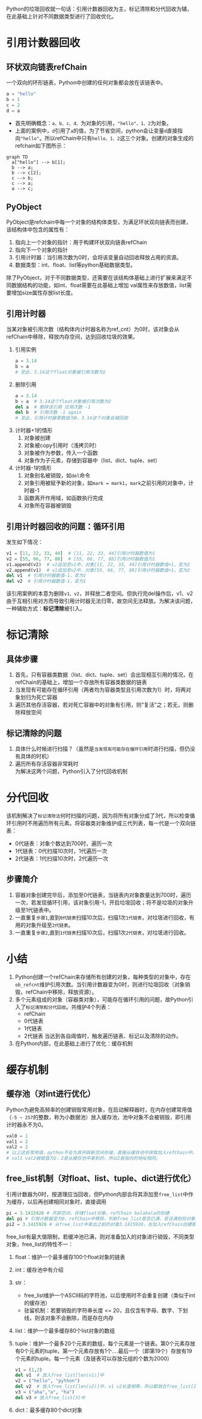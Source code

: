 Python的垃圾回收就一句话：引用计数器回收为主，标记清除和分代回收为辅，在此基础上针对不同数据类型进行了回收优化。
# 引用计数器回收
## 环状双向链表refChain
一个双向的环形链表，Python中创建的任何对象都会放在该链表中。
```python
a = "hello"
b = 1
c = 2
d = a  
```
* 首先明确概念：`a、b、c、d、`为对象的引用，`"hello"、1、2`为对象。
* 上面的案例中，`d`引用了`a`的值，为了节省空间，python会让变量`d`直接指向`"hello"`。所以refChain中只有`hello、1、2`这三个对象。创建的对象生成的refchain如下图所示：
```mermaid
graph TD
  a["hello"] --> b[1];
  b --> a;
  b --> c[2];
  c --> b;
  c --> a;
  a --> c; 
```

## PyObject
PyObject是refchain中每一个对象的结构体类型，为满足环状双向链表而创建，该结构体中包含的属性有：
1. 指向上一个对象的指针：用于构建环状双向链表refChain 
2. 指向下一个对象的指针  
3. 引用计时器：当引用次数为0时，会将该变量自动回收释放占用的资源。  
4. 数据类型：int、float、list等python基础数据类型。 
 
除了PyObject，对于不同数据类型，还需要在该结构体基础上进行扩展来满足不同数据结构的功能，如int、float需要在此基础上增加 val属性来存放数值，list需要增加size属性存放list长度。

## 引用计时器
当某对象被引用次数（结构体内计时器名称为ref_cnt）为0时，该对象会从refChain中移除，释放内存空间，达到回收垃圾的效果。
1. 引用实例
   ```python
   a = 3.14
   b = a  
   # 至此，3.14这个float对象被引用次数为2
   ```
2. 删除引用
   ```python
   a = 3.14
   b = a  # 3.14这个float对象被引用次数为2
   del a  # 删除该引用 应用次数 -1
   del b  # 引用次数 -1 again
   # 至此，引用计时器累数值为0，3.14这个对象会被回收
   ```
3. 计时器+1的情形
   1. 对象被创建
   2. 对象被copy引用时（浅拷贝时）
   3. 对象被作为参数，传入一个函数
   4. 对象作为子元素，存储到容器中（list、dict、tuple、set）
4. 计时器-1的情形
   1. 对象别名被销毁，如`del`命令
   2. 对象引用被赋予新的对象，如`mark = mark1`，`mark`之前引用的对象中，计时器-1
   3. 函数离开作用域，如函数执行完成
   4. 对象所在容器被销毁

## 引用计时器回收的问题：循环引用
发生如下情况：
```python
v1 = [11, 22, 33, 44]  # [11, 22, 33, 44]引用计时器数值为1
v2 = [55, 66, 77, 88]  # [55, 66, 77, 88]引用计时器数值为1
v1.append(v2)  # v2追加至v1中，对象[11, 22, 33, 44]引用计时器数值+1，变为2
v2.append(v1)  # v1追加至v2中，对象[55, 66, 77, 88]引用计时器数值+1，变为2
del v1  # 引用计时器数值-1，变为1
del v2  # 引用计时器数值-1，变为1
```
该引用案例的本意为删除`v1、v2`，并释放二者空间。但执行完del操作后，v1、v2由于互相引用对方而导致引用计时器无法归零，故空间无法释放。为解决该问题，一种辅助方式：**标记清除**被引入。
# 标记清除
## 具体步骤
1. 首先，只有容器类数据（list、dict、tuple、set）会出现相互引用的情况，在refChain的基础上，增加一个存放所有容器类数据的链表
2. 当发现有可能存在循环引用（两者均为容器类型且引用次数为1）时，将两对象划归为死亡容器
3. 遍历其他存活容器，若对死亡容器中的对象有引用，则“复活”之；若无，则删除释放空间
## 标记清除的问题
1. 具体什么时候进行扫描？（虽然是`当发现有可能存在循环引用`时进行扫描，但仍没有具体的时机）
2. 遍历所有存活容器非常耗时  
为解决这两个问题，Python引入了分代回收机制
# 分代回收
该机制解决了`标记清除法`何时扫描的问题，因为将所有对象分成了3代，所以检查循环引用时不用遍历所有元素。将容器类对象维护成三代列表，每一代是一个双向链表：
* 0代链表：对象个数达到700时，遍历一次
* 1代链表：0代扫描10次时，1代遍历一次
* 2代链表：1代扫描10次时，2代遍历一次
## 步骤简介
1. 容器对象创建完毕后，添加至0代链表，当链表内对象数量达到700时，遍历一次，若发现循环引用，该对象引用-1，开启垃圾回收；将不是垃圾的对象升级至1代链表中。
2. 一直重复`步骤1`,直到`0代链表`扫描10次后，扫描1次`1代链表`，对垃圾进行回收，有用的对象升级至`2代链表`。
3. 一直重复`步骤2`,直到`1代链表`扫描10次后，扫描1次`2代链表`，对垃圾进行回收。
# 小结
1. Python创建一个refChain来存储所有创建的对象，每种类型的对象中，存在`ob_refcnt`维护引用次数。当引用计数器变为0时，则进行垃圾回收（对象销毁，refChain中移除，释放资源）。
2. 多个元素组成的对象（容器类对象），可能存在循环引用的问题，故Python引入了`标记清除和分代回收`。共维护4个列表：
   * refChain
   * 0代链表
   * 1代链表
   * 2代链表
当达到各自阈值时，触发遍历链表、标记以及清除的动作。
3. 在Python内部，在此基础上进行了优化：缓存机制
# 缓存机制
## 缓存池（对int进行优化）
Python为避免高频率的创建销毁常用对象，在启动解释器时，在内存创建常用值（`-5 ~ 257`的整数，称为小数据池）放入缓存池，池中对象不会被销毁，即引用计时器永不为0。
```python
val0 = 1
val1 = 2
val2 = 2
# 以上这些常用值，python不会为其开辟新空间存储，直接从缓存池中获取加入refChain中。
# val1 val2被赋值为2，2是从缓存池中拿到的，所以2者指向的地址相同。
```

## free_list机制（对float、list、tuple、dict进行优化）
引用计数器为0时，按道理应当回收，但Python内部会将其添加至`free_list`中作为缓存，以后再创建相同对象时，直接调用
```python
pi = 3.1415926 # 开辟空间，存储float对象，refChain balabala的创建
del pi # 引用计数器变为0，refChain中移除，判断free_list是否已满，若没满则将对象加入至free_list中
pi2 = 3.1415926 # 从free_list中拿出之前的对象3.1415926，在加入refChain创建那一套事情
```
free_list有最大值限制，若缓冲池已满，则对准备加入的对象进行销毁，不同类型对象，free_list的特性不一：
1. float：维护一个最多缓存100个float对象的链表
2. int：缓存池中有介绍
3. str：
   * free_list维护一个ASCII码的字符池，以后使用时不会重复创建（类似于int的缓存池）
   * 驻留机制：若要销毁的字符串长度 <= 20，且仅含有字母、数字、下划线，则该对象不会删除，而是存在内存
4. list：维护一个最多缓存80个list对象的数组
5. tuple：维护一个最多20个元素的数组，每个元素是一个链表。第0个元素存放有0个元素的tuple，第一个元素存放有1个....最后一个（即第19个）存放有19个元素的tuple。每一个元素（及链表可以存放元组的个数为2000）
   ```python
   v1 = (1,2)
   del v1  # 放入free_list[len(v1)]中
   v2 = ("hello", "python")
   del v2  # 放入free_list[len(v2)]中，v1 v2长度相等，所以都放在free_list[2]这个里面。
   v3 = ("aha","a", "ha")
   del v3 # 放入free_list[3]中
   ```

6. dict：最多缓存80个dict对象



